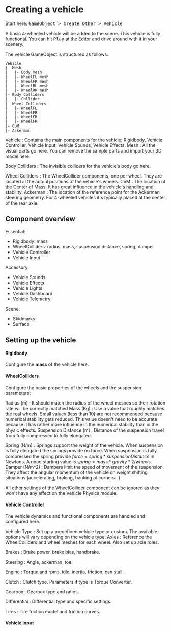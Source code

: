 # Creating a vehicle

Start here: <kbd>GameObject > Create Other > Vehicle</kbd>

A basic 4-wheeled vehicle will be added to the scene. This vehicle is fully functional.
You can hit <kbd>Play</kbd> at the Editor and drive around with it in your scenery.

The vehicle GameObject is structured as follows:

    Vehicle
    |- Mesh
	|	|- Body mesh
	|   |- WheelFL mesh
    |   |- WheelFR mesh
    |   |- WheelRL mesh
    |   |- WheelRR mesh
    |- Body Colliders
	|   |- Collider
	|- Wheel Colliders
	|	|- WheelFL
	|	|- WheelFR
	|	|- WheelFR
	|	|- WheelFR
	|- CoM
	|- Ackerman

Vehicle
: 	Contains the main components for the vehicle: Rigidbody, Vehicle Controller, Vehicle
	Input, Vehicle Sounds, Vehicle Effects.
Mesh
: 	All the visual parts go here. You can remove the sample parts and import your 3D model here.

Body Colliders
:	The invisible colliders for the vehicle's body go here.

Wheel Colliders
: 	The WheelCollider components, one per wheel. They are located at the actual positions of the
	vehicle's wheels.
CoM
:	The location of the Center of Mass. It has great influence in the vehicle's handling
	and stability.
Ackerman
: 	The location of the reference point for the Ackerman steering geometry. For 4-wheeled vehicles
	it's typically placed at the center of the rear axle.

## Component overview

Essential:

- Rigidbody: mass
- WheelColliders: radius, mass, suspension distance, spring, damper
- Vehicle Controller
- Vehicle Input

Accessory:

- Vehicle Sounds
- Vehicle Effects
- Vehicle Lights
- Vehicle Dashboard
- Vehicle Telemetry

Scene:

- Skidmarks
- Surface

## Setting up the vehicle

#### Rigidbody

Configure the **mass** of the vehicle here.

#### WheelColliders

Configure the basic properties of the wheels and the suspension parameters:

Radius (m)
:	It should match the radius of the wheel meshes so their rotation rate will be
	correctly matched
Mass (Kg)
: 	Use a value that roughly matches the real wheels. Small values (less than 10) are
	not recommended because numerical stability gets reduced. This value doesn't need to be accurate
	because it has rather more influence in the numerical stability than in the physic effects.
Suspension Distance (m)
: 	Distance of the suspension travel from fully compressed to fully elongated.

Spring (N/m)
:	Springs support the weight of the vehicle. When suspension is fully elongated
	the springs provide no force. When suspension is fully compressed the spring provide
	$force = spring * suspensionDistance$ in Newtons. A good starting value is $spring = mass*gravity*2/wheels$.
Damper (N/m^2)
:	Dampers limit the speed of movement of the suspension. They affect the angular momentum
	of the vehicle on weight shifting situations (accelerating, braking, banking at corners...)

All other settings of the WheelCollider component can be ignored as they won't have any effect
on the Vehicle Physics module.

#### Vehicle Controller

The vehicle dynamics and functional components are handled and configured here.

Vehicle Type
:	Set up a predefined vehicle type or custom. The available options will vary depending on the
	vehicle type.
Axles
:	Reference the WheelColliders and wheel meshes for each wheel. Also set up axle roles.

Brakes
:	Brake power, brake bias, handbrake.

Steering
:	Angle, ackerman, toe.

Engine
:	Torque and rpms, idle, inertia, friction, can stall.

Clutch
:	Clutch type. Parameters if type is Torque Converter.

Gearbox
:	Gearbox type and ratios.

Differential
:	Differential type and specific settings.

Tires
:	Tire friction model and friction curves.


#### Vehicle Input
